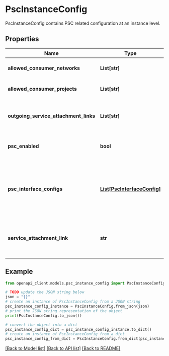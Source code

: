 # PscInstanceConfig

PscInstanceConfig contains PSC related configuration at an instance level.

## Properties

Name | Type | Description | Notes
------------ | ------------- | ------------- | -------------
**allowed_consumer_networks** | **List[str]** | Optional. List of consumer networks that are allowed to create PSC endpoints to service-attachments to this instance. | [optional] 
**allowed_consumer_projects** | **List[str]** | Optional. List of consumer projects that are allowed to create PSC endpoints to service-attachments to this instance. | [optional] 
**outgoing_service_attachment_links** | **List[str]** | Optional. List of service attachments that this instance has created endpoints to connect with. Currently, only a single outgoing service attachment is supported per instance. | [optional] 
**psc_enabled** | **bool** | Optional. Whether PSC connectivity is enabled for this instance. This is populated by referencing the value from the parent cluster. | [optional] 
**psc_interface_configs** | [**List[PscInterfaceConfig]**](PscInterfaceConfig.md) | Optional. Configurations for setting up PSC interfaces attached to the instance which are used for outbound connectivity. Only primary instances can have PSC interface attached. All the VMs created for the primary instance will share the same configurations. Currently we only support 0 or 1 PSC interface. | [optional] 
**service_attachment_link** | **str** | Output only. The service attachment created when Private Service Connect (PSC) is enabled for the instance. The name of the resource will be in the format of &#x60;projects//regions//serviceAttachments/&#x60; | [optional] [readonly] 

## Example

```python
from openapi_client.models.psc_instance_config import PscInstanceConfig

# TODO update the JSON string below
json = "{}"
# create an instance of PscInstanceConfig from a JSON string
psc_instance_config_instance = PscInstanceConfig.from_json(json)
# print the JSON string representation of the object
print(PscInstanceConfig.to_json())

# convert the object into a dict
psc_instance_config_dict = psc_instance_config_instance.to_dict()
# create an instance of PscInstanceConfig from a dict
psc_instance_config_from_dict = PscInstanceConfig.from_dict(psc_instance_config_dict)
```
[[Back to Model list]](../README.md#documentation-for-models) [[Back to API list]](../README.md#documentation-for-api-endpoints) [[Back to README]](../README.md)


